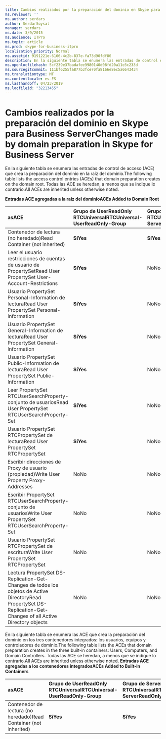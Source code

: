 ```yaml
---
title: Cambios realizados por la preparación del dominio en Skype para Business Server
ms.reviewer: ''
ms.author: serdars
author: SerdarSoysal
manager: serdars
ms.date: 3/9/2015
ms.audience: ITPro
ms.topic: article
ms.prod: skype-for-business-itpro
localization_priority: Normal
ms.assetid: 9191221e-6166-4c2b-837e-fa73d90fdf80
description: En la siguiente tabla se enumera las entradas de control de acceso (ACE) que crea la preparación del dominio en la raíz del dominio. Todas las ACE se heredan, a menos que se indique lo contrario.
ms.openlocfilehash: 5cf239e37badafee9980140d08fd20a11e3c233d
ms.sourcegitcommit: 111bf6255fa877b3fce70fa8166e8ec5a6643434
ms.translationtype: MT
ms.contentlocale: es-ES
ms.lasthandoff: 04/23/2019
ms.locfileid: "32213455"
---
```

# <a name="changes-made-by-domain-preparation-in-skype-for-business-server"></a><span data-ttu-id="74c54-104">Cambios realizados por la preparación del dominio en Skype para Business Server</span><span class="sxs-lookup"><span data-stu-id="74c54-104">Changes made by domain preparation in Skype for Business Server</span></span>
 
<span data-ttu-id="74c54-105">En la siguiente tabla se enumera las entradas de control de acceso (ACE) que crea la preparación del dominio en la raíz del dominio.</span><span class="sxs-lookup"><span data-stu-id="74c54-105">The following table lists the access control entries (ACEs) that domain preparation creates on the domain root.</span></span> <span data-ttu-id="74c54-106">Todas las ACE se heredan, a menos que se indique lo contrario.</span><span class="sxs-lookup"><span data-stu-id="74c54-106">All ACEs are inherited unless otherwise noted.</span></span>
  
<span data-ttu-id="74c54-107">**Entradas ACE agregadas a la raíz del dominio**</span><span class="sxs-lookup"><span data-stu-id="74c54-107">**ACEs Added to Domain Root**</span></span>

|<span data-ttu-id="74c54-108">**as**</span><span class="sxs-lookup"><span data-stu-id="74c54-108">**ACE**</span></span>|<span data-ttu-id="74c54-109">**Grupo de UserReadOnly RTCUniversal**</span><span class="sxs-lookup"><span data-stu-id="74c54-109">**RTCUniversal-UserReadOnly-Group**</span></span>|<span data-ttu-id="74c54-110">**Grupo de ServerReadOnly RTCUniversal**</span><span class="sxs-lookup"><span data-stu-id="74c54-110">**RTCUniversal-ServerReadOnly-Group**</span></span>|<span data-ttu-id="74c54-111">**RTCUniversal UserAdmins**</span><span class="sxs-lookup"><span data-stu-id="74c54-111">**RTCUniversal-UserAdmins**</span></span>|<span data-ttu-id="74c54-112">**Servicios de RTCHSUniversal**</span><span class="sxs-lookup"><span data-stu-id="74c54-112">**RTCHSUniversal-Services**</span></span>|<span data-ttu-id="74c54-113">**Usuarios autenticados**</span><span class="sxs-lookup"><span data-stu-id="74c54-113">**Authenticated-Users**</span></span>|
|:-----|:-----|:-----|:-----|:-----|:-----|
|<span data-ttu-id="74c54-114">Contenedor de lectura (no heredado)</span><span class="sxs-lookup"><span data-stu-id="74c54-114">Read Container (not inherited)</span></span>  <br/> |<span data-ttu-id="74c54-115">**Sí**</span><span class="sxs-lookup"><span data-stu-id="74c54-115">**Yes**</span></span> <br/> |<span data-ttu-id="74c54-116">**Sí**</span><span class="sxs-lookup"><span data-stu-id="74c54-116">**Yes**</span></span> <br/> |<span data-ttu-id="74c54-117">No</span><span class="sxs-lookup"><span data-stu-id="74c54-117">No</span></span>  <br/> |<span data-ttu-id="74c54-118">No</span><span class="sxs-lookup"><span data-stu-id="74c54-118">No</span></span>  <br/> |<span data-ttu-id="74c54-119">No</span><span class="sxs-lookup"><span data-stu-id="74c54-119">No</span></span>  <br/> |
|<span data-ttu-id="74c54-120">Leer el usuario restricciones de cuentas de usuario de PropertySet</span><span class="sxs-lookup"><span data-stu-id="74c54-120">Read User PropertySet User-Account-Restrictions</span></span>  <br/> |<span data-ttu-id="74c54-121">**Sí**</span><span class="sxs-lookup"><span data-stu-id="74c54-121">**Yes**</span></span> <br/> |<span data-ttu-id="74c54-122">No</span><span class="sxs-lookup"><span data-stu-id="74c54-122">No</span></span>  <br/> |<span data-ttu-id="74c54-123">No</span><span class="sxs-lookup"><span data-stu-id="74c54-123">No</span></span>  <br/> |<span data-ttu-id="74c54-124">No</span><span class="sxs-lookup"><span data-stu-id="74c54-124">No</span></span>  <br/> |<span data-ttu-id="74c54-125">No</span><span class="sxs-lookup"><span data-stu-id="74c54-125">No</span></span>  <br/> |
|<span data-ttu-id="74c54-126">Usuario PropertySet Personal-Information de lectura</span><span class="sxs-lookup"><span data-stu-id="74c54-126">Read User PropertySet Personal-Information</span></span>  <br/> |<span data-ttu-id="74c54-127">**Sí**</span><span class="sxs-lookup"><span data-stu-id="74c54-127">**Yes**</span></span> <br/> |<span data-ttu-id="74c54-128">No</span><span class="sxs-lookup"><span data-stu-id="74c54-128">No</span></span>  <br/> |<span data-ttu-id="74c54-129">No</span><span class="sxs-lookup"><span data-stu-id="74c54-129">No</span></span>  <br/> |<span data-ttu-id="74c54-130">No</span><span class="sxs-lookup"><span data-stu-id="74c54-130">No</span></span>  <br/> |<span data-ttu-id="74c54-131">No</span><span class="sxs-lookup"><span data-stu-id="74c54-131">No</span></span>  <br/> |
|<span data-ttu-id="74c54-132">Usuario PropertySet General-Information de lectura</span><span class="sxs-lookup"><span data-stu-id="74c54-132">Read User PropertySet General-Information</span></span>  <br/> |<span data-ttu-id="74c54-133">**Sí**</span><span class="sxs-lookup"><span data-stu-id="74c54-133">**Yes**</span></span> <br/> |<span data-ttu-id="74c54-134">No</span><span class="sxs-lookup"><span data-stu-id="74c54-134">No</span></span>  <br/> |<span data-ttu-id="74c54-135">No</span><span class="sxs-lookup"><span data-stu-id="74c54-135">No</span></span>  <br/> |<span data-ttu-id="74c54-136">No</span><span class="sxs-lookup"><span data-stu-id="74c54-136">No</span></span>  <br/> |<span data-ttu-id="74c54-137">No</span><span class="sxs-lookup"><span data-stu-id="74c54-137">No</span></span>  <br/> |
|<span data-ttu-id="74c54-138">Usuario PropertySet Public-Information de lectura</span><span class="sxs-lookup"><span data-stu-id="74c54-138">Read User PropertySet Public-Information</span></span>  <br/> |<span data-ttu-id="74c54-139">**Sí**</span><span class="sxs-lookup"><span data-stu-id="74c54-139">**Yes**</span></span> <br/> |<span data-ttu-id="74c54-140">No</span><span class="sxs-lookup"><span data-stu-id="74c54-140">No</span></span>  <br/> |<span data-ttu-id="74c54-141">No</span><span class="sxs-lookup"><span data-stu-id="74c54-141">No</span></span>  <br/> |<span data-ttu-id="74c54-142">No</span><span class="sxs-lookup"><span data-stu-id="74c54-142">No</span></span>  <br/> |<span data-ttu-id="74c54-143">No</span><span class="sxs-lookup"><span data-stu-id="74c54-143">No</span></span>  <br/> |
|<span data-ttu-id="74c54-144">Leer PropertySet RTCUserSearchProperty-conjunto de usuarios</span><span class="sxs-lookup"><span data-stu-id="74c54-144">Read User PropertySet RTCUserSearchProperty-Set</span></span>  <br/> |<span data-ttu-id="74c54-145">**Sí**</span><span class="sxs-lookup"><span data-stu-id="74c54-145">**Yes**</span></span> <br/> |<span data-ttu-id="74c54-146">No</span><span class="sxs-lookup"><span data-stu-id="74c54-146">No</span></span>  <br/> |<span data-ttu-id="74c54-147">No</span><span class="sxs-lookup"><span data-stu-id="74c54-147">No</span></span>  <br/> |<span data-ttu-id="74c54-148">No</span><span class="sxs-lookup"><span data-stu-id="74c54-148">No</span></span>  <br/> |<span data-ttu-id="74c54-149">**Sí**</span><span class="sxs-lookup"><span data-stu-id="74c54-149">**Yes**</span></span> <br/> |
|<span data-ttu-id="74c54-150">Usuario PropertySet RTCPropertySet de lectura</span><span class="sxs-lookup"><span data-stu-id="74c54-150">Read User PropertySet RTCPropertySet</span></span>  <br/> |<span data-ttu-id="74c54-151">**Sí**</span><span class="sxs-lookup"><span data-stu-id="74c54-151">**Yes**</span></span> <br/> |<span data-ttu-id="74c54-152">No</span><span class="sxs-lookup"><span data-stu-id="74c54-152">No</span></span>  <br/> |<span data-ttu-id="74c54-153">No</span><span class="sxs-lookup"><span data-stu-id="74c54-153">No</span></span>  <br/> |<span data-ttu-id="74c54-154">No</span><span class="sxs-lookup"><span data-stu-id="74c54-154">No</span></span>  <br/> |<span data-ttu-id="74c54-155">No</span><span class="sxs-lookup"><span data-stu-id="74c54-155">No</span></span>  <br/> |
|<span data-ttu-id="74c54-156">Escribir direcciones de Proxy de usuario (propiedad)</span><span class="sxs-lookup"><span data-stu-id="74c54-156">Write User Property Proxy-Addresses</span></span>  <br/> |<span data-ttu-id="74c54-157">No</span><span class="sxs-lookup"><span data-stu-id="74c54-157">No</span></span>  <br/> |<span data-ttu-id="74c54-158">No</span><span class="sxs-lookup"><span data-stu-id="74c54-158">No</span></span>  <br/> |<span data-ttu-id="74c54-159">**Sí**</span><span class="sxs-lookup"><span data-stu-id="74c54-159">**Yes**</span></span> <br/> |<span data-ttu-id="74c54-160">No</span><span class="sxs-lookup"><span data-stu-id="74c54-160">No</span></span>  <br/> |<span data-ttu-id="74c54-161">No</span><span class="sxs-lookup"><span data-stu-id="74c54-161">No</span></span>  <br/> |
|<span data-ttu-id="74c54-162">Escribir PropertySet RTCUserSearchProperty-conjunto de usuarios</span><span class="sxs-lookup"><span data-stu-id="74c54-162">Write User PropertySet RTCUserSearchProperty-Set</span></span>  <br/> |<span data-ttu-id="74c54-163">No</span><span class="sxs-lookup"><span data-stu-id="74c54-163">No</span></span>  <br/> |<span data-ttu-id="74c54-164">No</span><span class="sxs-lookup"><span data-stu-id="74c54-164">No</span></span>  <br/> |<span data-ttu-id="74c54-165">**Sí**</span><span class="sxs-lookup"><span data-stu-id="74c54-165">**Yes**</span></span> <br/> |<span data-ttu-id="74c54-166">No</span><span class="sxs-lookup"><span data-stu-id="74c54-166">No</span></span>  <br/> |<span data-ttu-id="74c54-167">No</span><span class="sxs-lookup"><span data-stu-id="74c54-167">No</span></span>  <br/> |
|<span data-ttu-id="74c54-168">Usuario PropertySet RTCPropertySet de escritura</span><span class="sxs-lookup"><span data-stu-id="74c54-168">Write User PropertySet RTCPropertySet</span></span>  <br/> |<span data-ttu-id="74c54-169">No</span><span class="sxs-lookup"><span data-stu-id="74c54-169">No</span></span>  <br/> |<span data-ttu-id="74c54-170">No</span><span class="sxs-lookup"><span data-stu-id="74c54-170">No</span></span>  <br/> |<span data-ttu-id="74c54-171">**Sí**</span><span class="sxs-lookup"><span data-stu-id="74c54-171">**Yes**</span></span> <br/> |<span data-ttu-id="74c54-172">No</span><span class="sxs-lookup"><span data-stu-id="74c54-172">No</span></span>  <br/> |<span data-ttu-id="74c54-173">No</span><span class="sxs-lookup"><span data-stu-id="74c54-173">No</span></span>  <br/> |
|<span data-ttu-id="74c54-174">Lectura PropertySet DS-Replication-Get-Changes de todos los objetos de Active Directory</span><span class="sxs-lookup"><span data-stu-id="74c54-174">Read PropertySet DS-Replication-Get-Changes of all Active Directory objects</span></span>  <br/> |<span data-ttu-id="74c54-175">No</span><span class="sxs-lookup"><span data-stu-id="74c54-175">No</span></span>  <br/> |<span data-ttu-id="74c54-176">No</span><span class="sxs-lookup"><span data-stu-id="74c54-176">No</span></span>  <br/> |<span data-ttu-id="74c54-177">No</span><span class="sxs-lookup"><span data-stu-id="74c54-177">No</span></span>  <br/> |<span data-ttu-id="74c54-178">**Sí**</span><span class="sxs-lookup"><span data-stu-id="74c54-178">**Yes**</span></span> <br/> |<span data-ttu-id="74c54-179">No</span><span class="sxs-lookup"><span data-stu-id="74c54-179">No</span></span>  <br/> |
   
<span data-ttu-id="74c54-180">En la siguiente tabla se enumera las ACE que crea la preparación del dominio en los tres contenedores integrados: los usuarios, equipos y controladores de dominio.</span><span class="sxs-lookup"><span data-stu-id="74c54-180">The following table lists the ACEs that domain preparation creates in the three built-in containers: Users, Computers, and Domain Controllers.</span></span> <span data-ttu-id="74c54-181">Todas las ACE se heredan, a menos que se indique lo contrario.</span><span class="sxs-lookup"><span data-stu-id="74c54-181">All ACEs are inherited unless otherwise noted.</span></span>
<span data-ttu-id="74c54-182">**Entradas ACE agregadas a los contenedores integrados**</span><span class="sxs-lookup"><span data-stu-id="74c54-182">**ACEs Added to Built-in Containers**</span></span>

|<span data-ttu-id="74c54-183">**as**</span><span class="sxs-lookup"><span data-stu-id="74c54-183">**ACE**</span></span>|<span data-ttu-id="74c54-184">**Grupo de UserReadOnly RTCUniversal**</span><span class="sxs-lookup"><span data-stu-id="74c54-184">**RTCUniversal-UserReadOnly-Group**</span></span>|<span data-ttu-id="74c54-185">**Grupo de ServerReadOnly RTCUniversal**</span><span class="sxs-lookup"><span data-stu-id="74c54-185">**RTCUniversal-ServerReadOnly-Group**</span></span>|
|:-----|:-----|:-----|
|<span data-ttu-id="74c54-186">Contenedor de lectura (no heredado)</span><span class="sxs-lookup"><span data-stu-id="74c54-186">Read Container (not inherited)</span></span>  <br/> |<span data-ttu-id="74c54-187">**Sí**</span><span class="sxs-lookup"><span data-stu-id="74c54-187">**Yes**</span></span> <br/> |<span data-ttu-id="74c54-188">**Sí**</span><span class="sxs-lookup"><span data-stu-id="74c54-188">**Yes**</span></span> <br/> |
   

